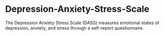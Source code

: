 # Depression-Anxiety-Stress-Scale
The Depression Anxiety Stress Scale (DASS) measures emotional states of depression, anxiety, and stress through a self-report questionnaire.
